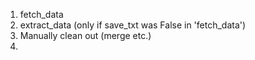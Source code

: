 1. fetch_data
2. extract_data (only if save_txt was False in 'fetch_data')
3. Manually clean out (merge etc.)
4. 

 
